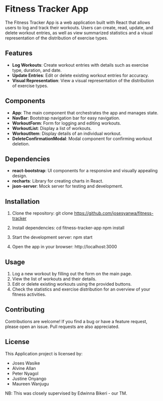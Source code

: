 # Fitness Tracker App

The Fitness Tracker App is a web application built with React that allows users to log and track their workouts. Users can create, read, update, and delete workout entries, as well as view summarized statistics and a visual representation of the distribution of exercise types.

## Features

- **Log Workouts**: Create workout entries with details such as exercise type, duration, and date.
- **Update Entries**: Edit or delete existing workout entries for accuracy.
- **Visual Representation**: View a visual representation of the distribution of exercise types.

## Components

- **App**: The main component that orchestrates the app and manages state.
- **NavBar**: Bootstrap navigation bar for easy navigation.
- **WorkoutForm**: Form for logging and editing workouts.
- **WorkoutList**: Display a list of workouts.
- **WorkoutItem**: Display details of an individual workout.
- **DeleteConfirmationModal**: Modal component for confirming workout deletion.

## Dependencies

- **react-bootstrap**: UI components for a responsive and visually appealing design.
- **recharts**: Library for creating charts in React.
- **json-server**: Mock server for testing and development.

## Installation

1. Clone the repository:
   git clone https://github.com/josesyanwa/fitness-tracker

2. Install dependencies:
cd fitness-tracker-app
npm install

3. Start the development server:
npm start

4. Open the app in your browser:
http://localhost:3000


## Usage

1. Log a new workout by filling out the form on the main page.
2. View the list of workouts and their details.
3. Edit or delete existing workouts using the provided buttons.
4. Check the statistics and exercise distribution for an overview of your fitness activities.

## Contributing

Contributions are welcome! If you find a bug or have a feature request, please open an issue. Pull requests are also appreciated.

## License

This Application project is licensed by:
- Joses Wasike
- Alvine Allan
- Peter Nyagol
- Justine Onyango
- Maureen Wanjugu

NB: This was closely supervised by Edwinna Bikeri - our TM.


